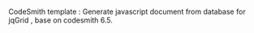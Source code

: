 CodeSmith template : Generate javascript document from database for jqGrid , base on codesmith 6.5.
